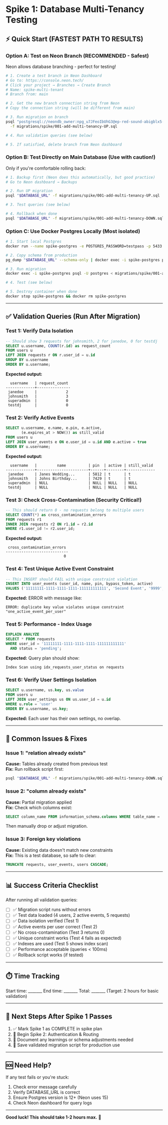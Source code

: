 # Spike 1: Database Multi-Tenancy Testing

## ⚡ Quick Start (FASTEST PATH TO RESULTS)

### Option A: Test on Neon Branch (RECOMMENDED - Safest)

Neon allows database branching - perfect for testing!

```bash
# 1. Create a test branch in Neon Dashboard
# Go to: https://console.neon.tech/
# Click your project → Branches → Create Branch
# Name: spike-multi-tenant
# Branch from: main

# 2. Get the new branch connection string from Neon
# Copy the connection string (will be different from main)

# 3. Run migration on branch
psql "postgresql://neondb_owner:npg_u7JFeoIbUhG3@ep-red-sound-abigblx5-pooler.eu-west-2.aws.neon.tech/neondb?sslmode=require&options=project%3Dep-red-sound-abigblx5-branch-test-12345" \
  -f migrations/spike/001-add-multi-tenancy-UP.sql

# 4. Run validation queries (see below)

# 5. If satisfied, delete branch from Neon dashboard
```

### Option B: Test Directly on Main Database (Use with caution!)

Only if you're comfortable rolling back:

```bash
# 1. Backup first (Neon does this automatically, but good practice)
# Go to Neon dashboard → Backups

# 2. Run UP migration
psql "$DATABASE_URL" -f migrations/spike/001-add-multi-tenancy-UP.sql

# 3. Test queries (see below)

# 4. Rollback when done
psql "$DATABASE_URL" -f migrations/spike/001-add-multi-tenancy-DOWN.sql
```

### Option C: Use Docker Postgres Locally (Most isolated)

```bash
# 1. Start local Postgres
docker run --name spike-postgres -e POSTGRES_PASSWORD=testpass -p 5433:5432 -d postgres:15

# 2. Copy schema from production
pg_dump "$DATABASE_URL" --schema-only | docker exec -i spike-postgres psql -U postgres

# 3. Run migration
docker exec -i spike-postgres psql -U postgres < migrations/spike/001-add-multi-tenancy-UP.sql

# 4. Test (see below)

# 5. Destroy container when done
docker stop spike-postgres && docker rm spike-postgres
```

---

## ✅ Validation Queries (Run After Migration)

### Test 1: Verify Data Isolation

```sql
-- Should show 3 requests for johnsmith, 2 for janedoe, 0 for testdj
SELECT u.username, COUNT(r.id) as request_count
FROM users u
LEFT JOIN requests r ON r.user_id = u.id
GROUP BY u.username
ORDER BY u.username;
```

**Expected output:**
```
  username   | request_count
-------------+---------------
 janedoe     |             2
 johnsmith   |             3
 superadmin  |             0
 testdj      |             0
```

### Test 2: Verify Active Events

```sql
SELECT u.username, e.name, e.pin, e.active, 
       (e.expires_at > NOW()) as still_valid
FROM users u
LEFT JOIN user_events e ON e.user_id = u.id AND e.active = true
ORDER BY u.username;
```

**Expected output:**
```
  username   |         name          | pin  | active | still_valid
-------------+-----------------------+------+--------+-------------
 janedoe     | Janes Wedding...      | 5812 | t      | t
 johnsmith   | Johns Birthday...     | 7429 | t      | t
 superadmin  | NULL                  | NULL | NULL   | NULL
 testdj      | NULL                  | NULL | NULL   | NULL
```

### Test 3: Check Cross-Contamination (Security Critical!)

```sql
-- This should return 0 - no requests belong to multiple users
SELECT COUNT(*) as cross_contamination_errors
FROM requests r1
INNER JOIN requests r2 ON r1.id = r2.id
WHERE r1.user_id != r2.user_id;
```

**Expected output:**
```
 cross_contamination_errors
----------------------------
                          0
```

### Test 4: Test Unique Active Event Constraint

```sql
-- This INSERT should FAIL with unique constraint violation
INSERT INTO user_events (user_id, name, pin, bypass_token, active)
VALUES ('11111111-1111-1111-1111-111111111111', 'Second Event', '9999', 'test_token_should_fail', true);
```

**Expected:** ERROR with message like:
```
ERROR: duplicate key value violates unique constraint "one_active_event_per_user"
```

### Test 5: Performance - Index Usage

```sql
EXPLAIN ANALYZE
SELECT * FROM requests 
WHERE user_id = '11111111-1111-1111-1111-111111111111' 
  AND status = 'pending';
```

**Expected:** Query plan should show:
```
Index Scan using idx_requests_user_status on requests
```

### Test 6: Verify User Settings Isolation

```sql
SELECT u.username, us.key, us.value
FROM users u
LEFT JOIN user_settings us ON us.user_id = u.id
WHERE u.role = 'user'
ORDER BY u.username, us.key;
```

**Expected:** Each user has their own settings, no overlap.

---

## 🚨 Common Issues & Fixes

### Issue 1: "relation already exists"
**Cause:** Tables already created from previous test  
**Fix:** Run rollback script first:
```bash
psql "$DATABASE_URL" -f migrations/spike/001-add-multi-tenancy-DOWN.sql
```

### Issue 2: "column already exists"
**Cause:** Partial migration applied  
**Fix:** Check which columns exist:
```sql
SELECT column_name FROM information_schema.columns WHERE table_name = 'requests';
```
Then manually drop or adjust migration.

### Issue 3: Foreign key violations
**Cause:** Existing data doesn't match new constraints  
**Fix:** This is a test database, so safe to clear:
```sql
TRUNCATE requests, user_events, users CASCADE;
```

---

## 📊 Success Criteria Checklist

After running all validation queries:

- [ ] ✅ Migration script runs without errors
- [ ] ✅ Test data loaded (4 users, 2 active events, 5 requests)
- [ ] ✅ Data isolation verified (Test 1)
- [ ] ✅ Active events per user correct (Test 2)
- [ ] ✅ No cross-contamination (Test 3 returns 0)
- [ ] ✅ Unique constraint works (Test 4 fails as expected)
- [ ] ✅ Indexes are used (Test 5 shows index scan)
- [ ] ✅ Performance acceptable (queries < 100ms)
- [ ] ✅ Rollback script works (if tested)

---

## ⏱️ Time Tracking

Start time: _______
End time: _______
Total: _______ (Target: 2 hours for basic validation)

---

## 🎯 Next Steps After Spike 1 Passes

1. ✅ Mark Spike 1 as COMPLETE in spike plan
2. 🚀 Begin Spike 2: Authentication & Routing
3. 📝 Document any learnings or schema adjustments needed
4. 💾 Save validated migration script for production use

---

## 🆘 Need Help?

If any test fails or you're stuck:
1. Check error message carefully
2. Verify DATABASE_URL is correct
3. Ensure Postgres version is 12+ (Neon uses 15)
4. Check Neon dashboard for query logs

---

**Good luck! This should take 1-2 hours max.** 🚀
